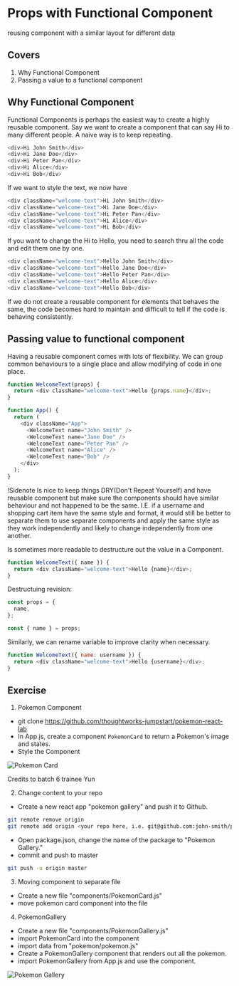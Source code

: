 # Props with Functional Component

reusing component with a similar layout for different data

## Covers

1. Why Functional Component
2. Passing a value to a functional component

## Why Functional Component

Functional Components is perhaps the easiest way to create a highly reusable component.
Say we want to create a component that can say Hi to many different people.
A naive way is to keep repeating.

```javascript
<div>Hi John Smith</div>
<div>Hi Jane Doe</div>
<div>Hi Peter Pan</div>
<div>Hi Alice</div>
<div>Hi Bob</div>
```

If we want to style the text, we now have

```javascript
<div className="welcome-text">Hi John Smith</div>
<div className="welcome-text">Hi Jane Doe</div>
<div className="welcome-text">Hi Peter Pan</div>
<div className="welcome-text">Hi Alice</div>
<div className="welcome-text">Hi Bob</div>
```

If you want to change the Hi to Hello, you need to search thru all the code and edit them one by one.

```javascript
<div className="welcome-text">Hello John Smith</div>
<div className="welcome-text">Hello Jane Doe</div>
<div className="welcome-text">Hello Peter Pan</div>
<div className="welcome-text">Hello Alice</div>
<div className="welcome-text">Hello Bob</div>
```

If we do not create a reusable component for elements that behaves the same, the code becomes hard to maintain and difficult to tell if the code is behaving consistently.

## Passing value to functional component

Having a reusable component comes with lots of flexibility.
We can group common behaviours to a single place and allow modifying of code in one place.

```javascript
function WelcomeText(props) {
  return <div className="welcome-text">Hello {props.name}</div>;
}

function App() {
  return (
    <div className="App">
      <WelcomeText name="John Smith" />
      <WelcomeText name="Jane Doe" />
      <WelcomeText name="Peter Pan" />
      <WelcomeText name="Alice" />
      <WelcomeText name="Bob" />
    </div>
  );
}
```

!Sidenote Is nice to keep things DRY(Don't Repeat Yourself) and have reusable component but make sure the components should have similar behaviour and not happened to be the same. I.E. if a username and shopping cart item have the same style and format, it would still be better to separate them to use separate components and apply the same style as they work independently and likely to change independently from one another.

Is sometimes more readable to destructure out the value in a Component.

```javascript
function WelcomeText({ name }) {
  return <div className="welcome-text">Hello {name}</div>;
}
```

Destructuing revision:

```javascript
const props = {
  name,
};

const { name } = props;
```

Similarly, we can rename variable to improve clarity when necessary.

```javascript
function WelcomeText({ name: username }) {
  return <div className="welcome-text">Hello {username}</div>;
}
```

## Exercise

1. Pokemon Component

- git clone https://github.com/thoughtworks-jumpstart/pokemon-react-lab
- In App.js, create a component `PokemonCard` to return a Pokemon's image and states.
- Style the Component

![Pokemon Card](/_media/pokemonCard.png ":size=200")

Credits to batch 6 trainee Yun

2. Change content to your repo

- Create a new react app "pokemon gallery" and push it to Github.

```sh
git remote remove origin
git remote add origin <your repo here, i.e. git@github.com:john-smith/pokemon-gallery>
```

- Open package.json, change the name of the package to "Pokemon Gallery."
- commit and push to master

```sh
git push -u origin master
```

3. Moving component to separate file

- Create a new file "components/PokemonCard.js"
- move pokemon card component into the file

4. PokemonGallery

- Create a new file "components/PokemonGallery.js"
- import PokemonCard into the component
- import data from "pokemon/pokemon.js"
- Create a PokemonGallery component that renders out all the pokemon.
- import PokemonGallery from App.js and use the component.

![Pokemon Gallery](/_media/pokemonGalleryDemo.png ":size=600")
